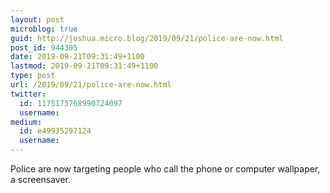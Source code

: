 ```yaml
---
layout: post
microblog: true
guid: http://joshua.micro.blog/2019/09/21/police-are-now.html
post_id: 944305
date: 2019-09-21T09:31:49+1100
lastmod: 2019-09-21T09:31:49+1100
type: post
url: /2019/09/21/police-are-now.html
twitter:
  id: 1175175768990724097
  username: 
medium:
  id: e49935297124
  username: 
---
```

Police are now targeting people who call the phone or computer wallpaper, a screensaver.
